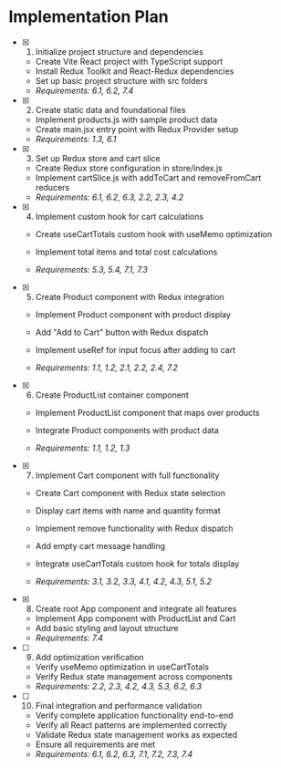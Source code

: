# Implementation Plan

- [x] 1. Initialize project structure and dependencies

  - Create Vite React project with TypeScript support
  - Install Redux Toolkit and React-Redux dependencies
  - Set up basic project structure with src folders
  - _Requirements: 6.1, 6.2, 7.4_

- [x] 2. Create static data and foundational files

  - Implement products.js with sample product data
  - Create main.jsx entry point with Redux Provider setup
  - _Requirements: 1.3, 6.1_

- [x] 3. Set up Redux store and cart slice

  - Create Redux store configuration in store/index.js
  - Implement cartSlice.js with addToCart and removeFromCart reducers
  - _Requirements: 6.1, 6.2, 6.3, 2.2, 2.3, 4.2_

- [x] 4. Implement custom hook for cart calculations

  - Create useCartTotals custom hook with useMemo optimization
  - Implement total items and total cost calculations

  - _Requirements: 5.3, 5.4, 7.1, 7.3_

- [x] 5. Create Product component with Redux integration

  - Implement Product component with product display
  - Add "Add to Cart" button with Redux dispatch
  - Implement useRef for input focus after adding to cart

  - _Requirements: 1.1, 1.2, 2.1, 2.2, 2.4, 7.2_

- [x] 6. Create ProductList container component

  - Implement ProductList component that maps over products
  - Integrate Product components with product data

  - _Requirements: 1.1, 1.2, 1.3_

- [x] 7. Implement Cart component with full functionality

  - Create Cart component with Redux state selection
  - Display cart items with name and quantity format
  - Implement remove functionality with Redux dispatch
  - Add empty cart message handling
  - Integrate useCartTotals custom hook for totals display

  - _Requirements: 3.1, 3.2, 3.3, 4.1, 4.2, 4.3, 5.1, 5.2_

- [x] 8. Create root App component and integrate all features

  - Implement App component with ProductList and Cart
  - Add basic styling and layout structure
  - _Requirements: 7.4_

- [ ] 9. Add optimization verification

  - Verify useMemo optimization in useCartTotals
  - Verify Redux state management across components
  - _Requirements: 2.2, 2.3, 4.2, 4.3, 5.3, 6.2, 6.3_


- [ ] 10. Final integration and performance validation
  - Verify complete application functionality end-to-end
  - Verify all React patterns are implemented correctly
  - Validate Redux state management works as expected
  - Ensure all requirements are met
  - _Requirements: 6.1, 6.2, 6.3, 7.1, 7.2, 7.3, 7.4_
